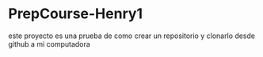 # PrepCourse-Henry1
este proyecto es una prueba de como crear un repositorio y clonarlo desde github a mi computadora
